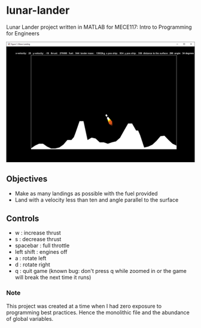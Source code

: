 # lunar-lander
Lunar Lander project written in MATLAB for MECE117: Intro to Programming for Engineers

![Gameplay Screenshot](images/gameplay_screenshot.png)

## Objectives
- Make as many landings as possible with the fuel provided
- Land with a velocity less than ten and angle parallel to the surface
## Controls
- w : increase thrust
- s : decrease thrust
- spacebar : full throttle
- left shift : engines off
- a : rotate left
- d : rotate right
- q : quit game (known bug: don't press q while zoomed in or the game will break the next time it runs)

### Note
This project was created at a time when I had zero exposure to programming best practices. Hence the monolithic file and the abundance of global variables.

